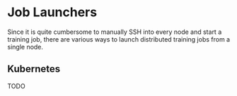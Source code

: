 # Job Launchers

Since it is quite cumbersome to manually SSH into every node and start a training job, there are various ways to launch distributed training jobs from a single node.

## Kubernetes

TODO
